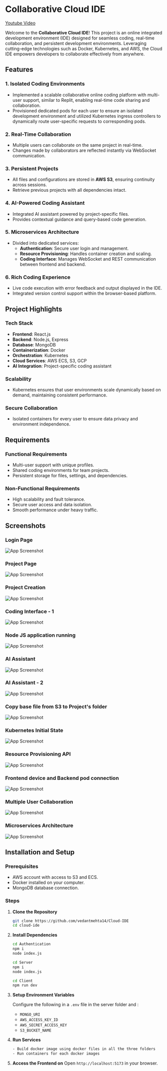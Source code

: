 # Collaborative Cloud IDE
[Youtube Video](https://www.youtube.com/watch?v=Xwkg_IPgvFg)

Welcome to the **Collaborative Cloud IDE**! This project is an online integrated development environment (IDE) designed for seamless coding, real-time collaboration, and persistent development environments. Leveraging cutting-edge technologies such as Docker, Kubernetes, and AWS, the Cloud IDE empowers developers to collaborate effectively from anywhere.

## Features

### 1. **Isolated Coding Environments**
- Implemented a scalable collaborative online coding platform with multi-user support, similar to Replit, enabling real-time code sharing and collaboration.
- Provisioned dedicated pods for each user to ensure an isolated development environment and utilized Kubernetes ingress controllers to dynamically route user-specific requests to corresponding pods.

### 2. **Real-Time Collaboration**
- Multiple users can collaborate on the same project in real-time.
- Changes made by collaborators are reflected instantly via WebSocket communication.

### 3. **Persistent Projects**
- All files and configurations are stored in **AWS S3**, ensuring continuity across sessions.
- Retrieve previous projects with all dependencies intact.

### 4. **AI-Powered Coding Assistant**
- Integrated AI assistant powered by project-specific files.
- Provides contextual guidance and query-based code generation.

### 5. **Microservices Architecture**
- Divided into dedicated services:
  - **Authentication**: Secure user login and management.
  - **Resource Provisioning**: Handles container creation and scaling.
  - **Coding Interface**: Manages WebSocket and REST communication between frontend and backend.

### 6. **Rich Coding Experience**
- Live code execution with error feedback and output displayed in the IDE.
- Integrated version control support within the browser-based platform.

## Project Highlights

### Tech Stack
- **Frontend**: React.js
- **Backend**: Node.js, Express
- **Database**: MongoDB
- **Containerization**: Docker
- **Orchestration**: Kubernetes
- **Cloud Services**: AWS ECS, S3, GCP
- **AI Integration**: Project-specific coding assistant

### Scalability
- Kubernetes ensures that user environments scale dynamically based on demand, maintaining consistent performance.

### Secure Collaboration
- Isolated containers for every user to ensure data privacy and environment independence.

## Requirements

### Functional Requirements
- Multi-user support with unique profiles.
- Shared coding environments for team projects.
- Persistent storage for files, settings, and dependencies.

### Non-Functional Requirements
- High scalability and fault tolerance.
- Secure user access and data isolation.
- Smooth performance under heavy traffic.

## Screenshots

### Login Page
![App Screenshot](https://raw.githubusercontent.com/SpartaNeel1010/CLOUD-IDE/refs/heads/main/Images/Screenshot%202024-11-15%20145525.png)

### Project Page
![App Screenshot](https://raw.githubusercontent.com/SpartaNeel1010/CLOUD-IDE/refs/heads/main/Images/Screenshot%20(414).png)

### Project Creation
![App Screenshot](https://raw.githubusercontent.com/SpartaNeel1010/CLOUD-IDE/refs/heads/main/Images/Screenshot%20(413).png)

### Coding Interface - 1
![App Screenshot](https://raw.githubusercontent.com/SpartaNeel1010/CLOUD-IDE/refs/heads/main/Images/Screenshot%20(418).png)

### Node JS application running
![App Screenshot](https://raw.githubusercontent.com/SpartaNeel1010/CLOUD-IDE/refs/heads/main/Images/Screenshot%20(430).png)

### AI Assistant
![App Screenshot](https://raw.githubusercontent.com/SpartaNeel1010/CLOUD-IDE/refs/heads/main/Images/Screenshot%20(426).png)

### AI Assistant - 2
![App Screenshot](https://raw.githubusercontent.com/SpartaNeel1010/CLOUD-IDE/refs/heads/main/Images/Screenshot%20(427).png)

### Copy base file from S3 to Project's folder
![App Screenshot](https://raw.githubusercontent.com/SpartaNeel1010/CLOUD-IDE/refs/heads/main/Images/Arch-S3-Copy.png)

### Kubernetes Initial State
![App Screenshot](https://raw.githubusercontent.com/SpartaNeel1010/CLOUD-IDE/refs/heads/main/Images/Arch-k8s-inital.png)

### Resource Provisioning API
![App Screenshot](https://raw.githubusercontent.com/SpartaNeel1010/CLOUD-IDE/refs/heads/main/Images/Arch-res-proven-api.png)

### Frontend device and Backend pod connection
![App Screenshot](https://raw.githubusercontent.com/SpartaNeel1010/CLOUD-IDE/refs/heads/main/Images/Arch-communication.png)

### Multiple User Collaboration
![App Screenshot](https://raw.githubusercontent.com/SpartaNeel1010/CLOUD-IDE/refs/heads/main/Images/Arch-multiple-users.png)

### Microservices Architecture
![App Screenshot](https://raw.githubusercontent.com/SpartaNeel1010/CLOUD-IDE/refs/heads/main/Images/Arch-microservices.png)

## Installation and Setup

### Prerequisites
- AWS account with access to S3 and ECS.
- Docker installed on your computer.
- MongoDB database connection.

### Steps
1. **Clone the Repository**
   ```bash
   git clone https://github.com/vedantmehta14/Cloud-IDE
   cd cloud-ide
   ```

2. **Install Dependencies**
   ```bash
   cd Authentication
   npm i
   node index.js
   ```
   ```bash
   cd Server
   npm i
   node index.js
   ```
    ```bash
   cd Client
   npm run dev
   ```


3. **Setup Environment Variables**
    

   Configure the following in a `.env` file in the server folder and :
   - `MONGO_URI`
   - `AWS_ACCESS_KEY_ID`
   - `AWS_SECRET_ACCESS_KEY`
   - `S3_BUCKET_NAME`

4. **Run Services**
   ```bash
   - Build docker image using docker files in all the three folders 
   - Run containers for each docker images 

   ```

5. **Access the Frontend on**
   Open `http://localhost:5173` in your browser.

